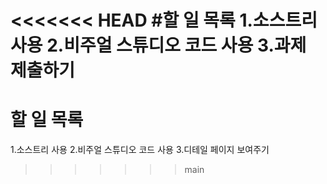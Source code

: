 <<<<<<< HEAD
#할 일 목록
1.소스트리 사용
2.비주얼 스튜디오 코드 사용
3.과제 제출하기
=======
# 할 일 목록
1.소스트리 사용
2.비주얼 스튜디오 코드 사용
3.디테일 페이지 보여주기
>>>>>>> main
